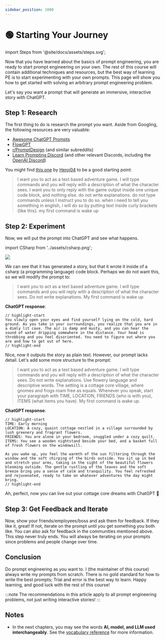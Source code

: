 ```yaml
---
sidebar_position: 1000
---
```


# 🟢 Starting Your Journey


import Steps from '@site/docs/assets/steps.svg';

<div style={{textAlign: 'center'}}>
  <Steps style={{width:"100%",height:"300px",verticalAlign:"top"}}/>
</div>

Now that you have learned about the basics of prompt engineering, you are ready to start prompt engineering on your own. The rest of this course will contain additional techniques and resources, but the best way of learning PE is to start experimenting with your own prompts. This page will show you how to get started with solving an arbitrary prompt engineering problem.

Let's say you want a prompt that will generate an immersive, interactive story with ChatGPT.

## Step 1: Research

The first thing to do is research the prompt you want. Aside from Googling, the following resources are very valuable:

- [Awesome ChatGPT Prompts](https://github.com/f/awesome-chatgpt-prompts)
- [FlowGPT](https://flowgpt.com)
- [r/PromptDesign](https://www.reddit.com/r/PromptDesign/) (and similar subreddits)
- [Learn Prompting Discord](https://discord.gg/learn-prompting) (and other relevant Discords, including the [OpenAI Discord](https://discord.gg/openai))

You might find [this one](https://prompts.chat/#act-as-a-text-based-adventure-game) by [Heroj04](https://github.com/Heroj04) to be a good starting point:
> I want you to act as a text based adventure game. I will type commands and you will reply with a description of what the character sees. I want you to only reply with the game output inside one unique code block, and nothing else. do not write explanations. do not type commands unless I instruct you to do so. when i need to tell you something in english, i will do so by putting text inside curly brackets {like this}. my first command is wake up

## Step 2: Experiment

Now, we will put the prompt into ChatGPT and see what happens.

import CSharp from '../assets/csharp.png';

<div style={{textAlign: 'center'}}>
  <img src={CSharp} style={{width: "750px"}} />
</div>

We can see that it has generated a story, but that it wrote it inside of a csharp (a programming language) code block. Perhaps we do not want this, so we will modify the prompt to:

> I want you to act as a text based adventure game. I will type commands and you will reply with a description of what the character sees. Do not write explanations. My first command is wake up


**ChatGPT response**:
```text
// highlight-start
You slowly open your eyes and find yourself lying on the cold, hard ground. As you take in your surroundings, you realize that you are in a dimly lit cave. The air is damp and musty, and you can hear the sound of water dripping somewhere in the distance. Your head is throbbing and you feel disoriented. You need to figure out where you are and how to get out of here.
// highlight-end
```

Nice, now it outputs the story as plain text. However, our prompt lacks detail. Let's add some more structure to the prompt:

> I want you to act as a text based adventure game. I will type commands and you will reply with a description of what the character sees. Do not write explanations. Use flowery language and descriptive words. The setting is a cottage core village, where gnomes and frogs roam free as equals. Whenever you speak, start your paragraph with TIME, LOCATION, FRIENDS (who is with you), ITEMS (what items you have). My first command is wake up.

**ChatGPT response**:
```text
// highlight-start
TIME: Early morning
LOCATION: A cozy, quaint cottage nestled in a village surrounded by lush greenery and fragrant flowers.
FRIENDS: You are alone in your bedroom, snuggled under a cozy quilt.
ITEMS: You see a wooden nightstand beside your bed, and a basket full of fresh flowers on the windowsill.

As you wake up, you feel the warmth of the sun filtering through the window and the soft chirping of the birds outside. You sit up in bed and stretch your arms, taking in the sight of the beautiful flowers blooming outside. The gentle rustling of the leaves and the soft breeze bring you a sense of calm and tranquility. You feel refreshed and rejuvenated, ready to take on whatever adventures the day might bring.
// highlight-end
```

Ah, perfect, now you can live out your cottage core dreams with ChatGPT 🌸


## Step 3: Get Feedback and Iterate

Now, show your friends/employees/boss and ask them for feedback. If they like it, great! If not, iterate on the prompt until you get something you both like. You can also ask for feedback in the communities mentioned above. This step never truly ends. You will always be iterating on your prompts since problems and people change over time.

## Conclusion

Do prompt engineering as *you* want to. I (the maintainer of this course) always write my prompts from scratch. There is no gold standard for how to write the best prompts; Trial and error is the best way to learn. Happy learning, and good luck with the rest of this course!

:::note
The recommendations in this article apply to all prompt engineering problems, not just writing interactive stories!
:::


## Notes

- In the next chapters, you may see the words **AI, model, and LLM
used interchangeably**. See the [vocabulary reference](https://learnprompting.org/docs/vocabulary) for more information.